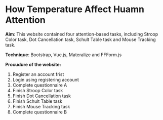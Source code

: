 # How Temperature Affect Huamn Attention 

**Aim**: This website contained four attention-based tasks, including Stroop Color task, Dot Cancellation task, Schult Table task and Mouse Tracking task.

**Technique**: Bootstrap, Vue.js, Materalize and FFForm.js

**Procudure of the website:**
1. Register an account frist
2. Login using registering account
3. Complete questionnaire A
4. Finish Stroop Color task
5. Finish Dot Cancellation task
6. Finish Schult Table task
7. Finish Mouse Tracking task
8. Complete questionnaire B

